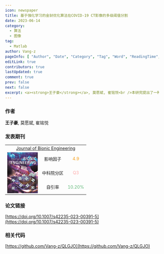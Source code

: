 ```yaml
---
icon: newspaper
title: 基于强化学习的金豺优化算法在COVID-19 CT影像的多级阈值分割
date: 2023-06-14
category:
  - 算法
  - 图像
tag:
  - Matlab
author: Vang-z
pageInfo: [ "Author", "Date", "Category", "Tag", "Word", "ReadingTime", "PageView" ]
editLink: true
contributors: true
lastUpdated: true
comment: true
prev: false
next: false
excerpt: <a><strong>王子豪</strong></a>, 莫愿斌, 崔铭悦<br />本研究提出了一种<a>基于强化学习的金豺优化算法(QLGJO)</a>, 用于进一步分割CT图像以诊断COVID-19, 这是<a>首次</a>将强化学习与元启发式算法相结合并应用于多级阈值分割问题。
---
```


### 作者

<a><strong>王子豪</strong></a>, 莫愿斌, 崔铭悦

### 发表期刊

<table style="text-align: center;">
  <tr>
    <td colspan="3"><a href="https://link.springer.com/journal/42235">Journal of Bionic Engineering</a></td>
  </tr>
  <tr>
    <td rowspan="3">
    <span style="display: flex; align-items: center;">
      <img style="position: relative; height: 134px; width: 100px;" src="./assets/images/Journal_of_Bionic_Engineering.jpg" />
    </span>
    </td>
    <td>影响因子</td>
    <td><span style="color: #f59e19">4.9</span></td>
  </tr>
  <tr>
    <td>中科院分区</td>
    <td><span style="color: #ffaaaa">Q3</span></td>
  </tr>
  <tr>
    <td>自引率</td>
    <td><span style="color: #5fb878">10.20%</span></td>
  </tr>
</table>

### 论文链接

[https://doi.org/10.1007/s42235-023-00391-5](https://doi.org/10.1007/s42235-023-00391-5)

### 相关代码

[https://github.com/Vang-z/QLGJO](https://github.com/Vang-z/QLGJO)
